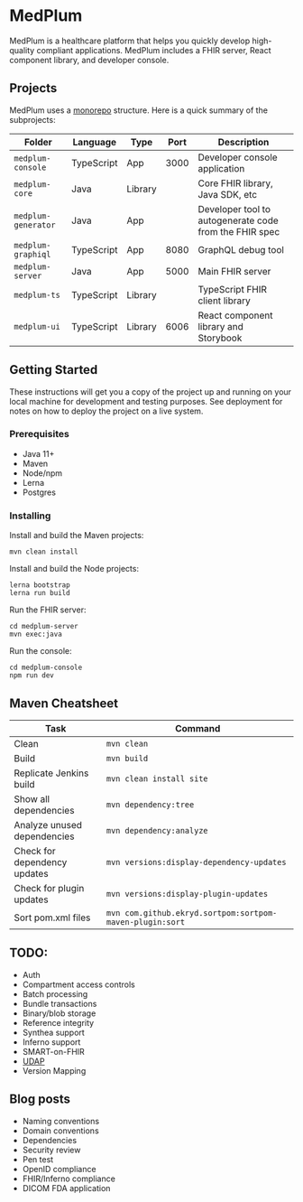 # MedPlum

MedPlum is a healthcare platform that helps you quickly develop high-quality compliant applications.  MedPlum includes a FHIR server, React component library, and developer console.

## Projects

MedPlum uses a [monorepo](https://en.wikipedia.org/wiki/Monorepo) structure.
Here is a quick summary of the subprojects:

| Folder               | Language     | Type     | Port  | Description                                             |
| -------------------- | ------------ | -------- | ----- | ------------------------------------------------------- |
| `medplum-console`    | TypeScript   | App      | 3000  | Developer console application                           |
| `medplum-core`       | Java         | Library  |       | Core FHIR library, Java SDK, etc                        |
| `medplum-generator`  | Java         | App      |       | Developer tool to autogenerate code from the FHIR spec  |
| `medplum-graphiql`   | TypeScript   | App      | 8080  | GraphQL debug tool                                      |
| `medplum-server`     | Java         | App      | 5000  | Main FHIR server                                        |
| `medplum-ts`         | TypeScript   | Library  |       | TypeScript FHIR client library                          |
| `medplum-ui`         | TypeScript   | Library  | 6006  | React component library and Storybook                   |

## Getting Started

These instructions will get you a copy of the project up and running on your local machine for development and testing purposes. See deployment for notes on how to deploy the project on a live system.

### Prerequisites

* Java 11+
* Maven
* Node/npm
* Lerna
* Postgres

### Installing

Install and build the Maven projects:

```
mvn clean install
```

Install and build the Node projects:

```
lerna bootstrap
lerna run build
```

Run the FHIR server:

```
cd medplum-server
mvn exec:java
```

Run the console:

```
cd medplum-console
npm run dev
```

## Maven Cheatsheet

| Task                          | Command                                                  |
| ----------------------------- | -------------------------------------------------------- |
| Clean                         | `mvn clean`                                              |
| Build                         | `mvn build`                                              |
| Replicate Jenkins build       | `mvn clean install site`                                 |
| Show all dependencies         | `mvn dependency:tree`                                    |
| Analyze unused dependencies   | `mvn dependency:analyze`                                 |
| Check for dependency updates  | `mvn versions:display-dependency-updates`                |
| Check for plugin updates      | `mvn versions:display-plugin-updates`                    |
| Sort pom.xml files            | `mvn com.github.ekryd.sortpom:sortpom-maven-plugin:sort` |

## TODO:

* Auth
* Compartment access controls
* Batch processing
* Bundle transactions
* Binary/blob storage
* Reference integrity
* Synthea support
* Inferno support
* SMART-on-FHIR
* [UDAP](https://www.udap.org/)
* Version Mapping

## Blog posts

* Naming conventions
* Domain conventions
* Dependencies
* Security review
* Pen test
* OpenID compliance
* FHIR/Inferno compliance
* DICOM FDA application
